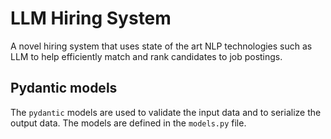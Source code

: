 # LLM Hiring System

A novel hiring system that uses state of the art NLP technologies such as LLM to help efficiently match and rank candidates to job postings.

## Pydantic models

The `pydantic` models are used to validate the input data and to serialize the output data. The models are defined in the `models.py` file.

